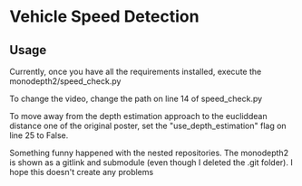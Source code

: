 # Vehicle Speed Detection

## Usage

Currently, once you have all the requirements installed, execute the monodepth2/speed_check.py

To change the video, change the path on line 14 of speed_check.py

To move away from the depth estimation approach to the eucliddean distance one of the original poster, set the "use_depth_estimation" flag on line 25 to False. 

Something funny happened with the nested repositories. The monodepth2 is shown as a gitlink and submodule (even though I deleted the .git folder). I hope this doesn't create any problems


